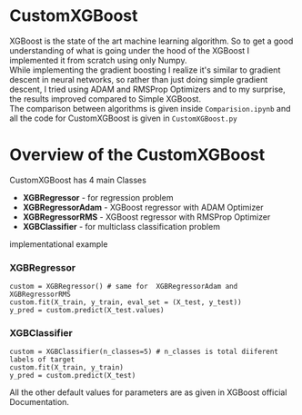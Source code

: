 # CustomXGBoost
XGBoost is the state of the art machine learning algorithm. So to get a good understanding of what is going under the hood of the XGBoost I implemented it from scratch using only Numpy.  
While implementing the gradient boosting I realize it's similar to gradient descent in neural networks, so rather than just doing simple gradient descent, I tried using ADAM and RMSProp Optimizers and to my surprise, the results improved compared to Simple XGBoost.  
The comparison between algorithms is given inside `Comparision.ipynb` and all the code for CustomXGBoost is given in `CustomXGBoost.py`

# Overview of the CustomXGBoost
CustomXGBoost has 4 main Classes  

- **XGBRegressor** - for regression problem
- **XGBRegressorAdam** - XGBoost regressor with ADAM Optimizer
- **XGBRegressorRMS** - XGBoost regressor with RMSProp Optimizer
- **XGBClassifier** - for multiclass classification problem

implementational example 
### XGBRegressor
```
custom = XGBRegressor() # same for  XGBRegressorAdam and XGBRegressorRMS
custom.fit(X_train, y_train, eval_set = (X_test, y_test))
y_pred = custom.predict(X_test.values)
```
### XGBClassifier
```
custom = XGBClassifier(n_classes=5) # n_classes is total diiferent labels of target 
custom.fit(X_train, y_train)
y_pred = custom.predict(X_test)
```

All the other default values for parameters are as given in XGBoost official Documentation. 
